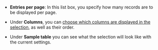 <!-- markdownlint-disable-file MD041 -->
* **Entries per page**: In this list box, you specify how many records are to be displayed per page.

* Under **Columns**, you can [choose which columns are displayed in the selection][2], as well as their order.

* Under **Sample table** you can see what the selection will look like with the current settings.

<!-- Referenced links -->
[2]: ../manage-columns.md

